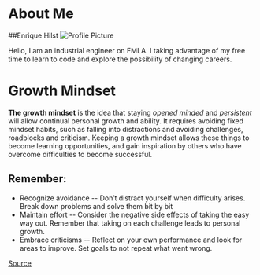 # About Me
##Enrique Hilst
![Profile Picture](https://scontent-ort2-2.xx.fbcdn.net/v/t1.0-9/38016088_10156574294158659_7291765440995393536_o.jpg?_nc_cat=103&_nc_sid=09cbfe&_nc_ohc=9SifMiqRKh8AX9DxEax&_nc_ht=scontent-ort2-2.xx&oh=b59f663176e200073bfb27fb21df4fa5&oe=5EF92895)

Hello, I am an industrial engineer on FMLA. I taking advantage of my free time to learn to code and explore the possibility of changing careers.

# Growth Mindset
**The growth mindset** is the idea that staying *opened minded* and *persistent* will allow continual personal growth and ability. It requires avoiding fixed mindset habits, such as falling into distractions and avoiding challenges, roadblocks and criticism. Keeping a growth mindset allows these things to become learning opportunities, and gain inspiration by others who have overcome difficulties to become successful. 

## Remember:
- Recognize avoidance
-- Don’t distract yourself when difficulty arises. Break down problems and solve them bit by bit
- Maintain effort
-- Consider the negative side effects of taking the easy way out. Remember that taking on each challenge leads to personal growth.
- Embrace criticisms 
-- Reflect on your own performance and look for areas to improve. Set goals to not repeat what went wrong.

[Source](https://www.atlassian.com/blog/inside-atlassian/growth-mindset)
